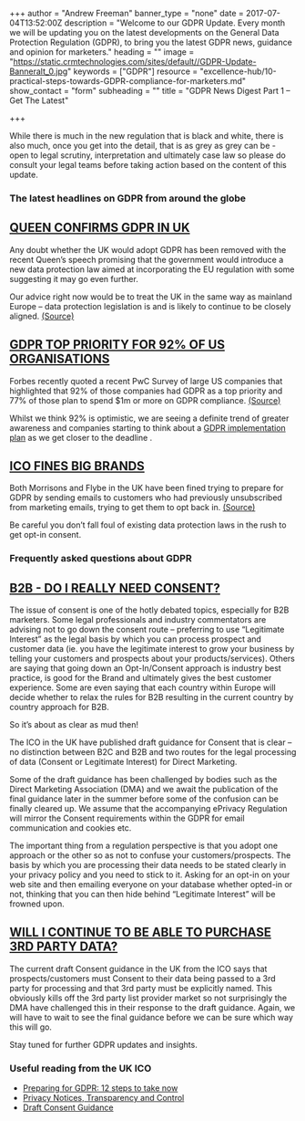 +++
author = "Andrew Freeman"
banner_type = "none"
date = 2017-07-04T13:52:00Z
description = "Welcome to our GDPR Update. Every month we will be updating you on the latest developments on the General Data Protection Regulation (GDPR), to bring you the latest GDPR news, guidance and opinion for marketers."
heading = ""
image = "https://static.crmtechnologies.com/sites/default//GDPR-Update-Banneralt_0.jpg"
keywords = ["GDPR"]
resource = "excellence-hub/10-practical-steps-towards-GDPR-compliance-for-marketers.md"
show_contact = "form"
subheading = ""
title = "GDPR News Digest Part 1 – Get The Latest"

+++

<p>While there is much in the new regulation that is black and white, there is also much, once you get into the detail, that is as grey as grey can be - open to legal scrutiny, interpretation and ultimately case law so please do consult your legal teams before taking action based on the content of this update.</p>
<h3><strong>The latest headlines on GDPR from around the globe</strong></h3>
<h2><span style="text-decoration: underline;">QUEEN CONFIRMS GDPR IN UK</span></h2>
<p>Any doubt whether the UK would adopt GDPR has been removed with the recent Queen’s speech promising that the government would introduce a new data protection law aimed at incorporating the EU regulation with some suggesting it may go even further.</p>
<p>Our advice right now would be to treat the UK in the same way as mainland Europe – data protection legislation is and is likely to continue to be closely aligned. <a href="http://www.bbc.co.uk/news/technology-40353424 " target="blank">(Source)</a></p>
<h2><span style="text-decoration: underline;">GDPR TOP PRIORITY FOR 92% OF US ORGANISATIONS</span></h2>
<p>Forbes recently quoted a recent PwC Survey of large US companies that highlighted that 92% of those companies had GDPR as a top priority and 77% of those plan to spend $1m or more on GDPR compliance. <a href="http://www.pwc.com/us/en/press-releases/2017/pwc-gdpr-compliance-press-release.html" target="blank">(Source)</a></p>
<p>Whilst we think 92% is optimistic, we are seeing a definite trend of greater awareness and companies starting to think about a <a href="https://www.crmtechnologies.com/what-we-do/data-privacy" target="blank">GDPR implementation plan</a> as we get closer to the deadline .</p>
<h2><span style="text-decoration: underline;">ICO FINES BIG BRANDS</span></h2>
<p>Both Morrisons and Flybe in the UK have been fined trying to prepare for GDPR by sending emails to customers who had previously unsubscribed from marketing emails, trying to get them to opt back in. <a href="https://ico.org.uk/about-the-ico/news-and-events/news-and-blogs/2017/06/morrisons-supermarket-chain-fined-for-flouting-customers-marketing-wishes/" target="blank">(Source)</a></p>
<p>Be careful you don’t fall foul of existing data protection laws in the rush to get opt-in consent.</p>
<h3><strong>Frequently asked questions about GDPR</strong></h3>
<h2><span style="text-decoration: underline;">B2B - DO I REALLY NEED CONSENT?</span></h2>
<p>The issue of consent is one of the hotly debated topics, especially for B2B marketers. Some legal professionals and industry commentators are advising not to go down the consent route – preferring to use “Legitimate Interest” as the legal basis by which you can process prospect and customer data (ie. you have the legitimate interest to grow your business by telling your customers and prospects about your products/services). Others are saying that going down an Opt-In/Consent approach is industry best practice, is good for the Brand and ultimately gives the best customer experience. Some are even saying that each country within Europe will decide whether to relax the rules for B2B resulting in the current country by country approach for B2B.</p>
<p>So it’s about as clear as mud then!</p>
<p>The ICO in the UK have published draft guidance for Consent that is clear – no distinction between B2C and B2B and two routes for the legal processing of data (Consent or Legitimate Interest) for Direct Marketing.</p>
<p>Some of the draft guidance has been challenged by bodies such as the Direct Marketing Association (DMA) and we await the publication of the final guidance later in the summer before some of the confusion can be finally cleared up. We assume that the accompanying ePrivacy Regulation will mirror the Consent requirements within the GDPR for email communication and cookies etc.</p>
<p>The important thing from a regulation perspective is that you adopt one approach or the other so as not to confuse your customers/prospects. The basis by which you are processing their data needs to be stated clearly in your privacy policy and you need to stick to it. Asking for an opt-in on your web site and then emailing everyone on your database whether opted-in or not, thinking that you can then hide behind “Legitimate Interest” will be frowned upon.</p>
<h2><span style="text-decoration: underline;">WILL I CONTINUE TO BE ABLE TO PURCHASE 3RD PARTY DATA?</span></h2>
<p>The current draft Consent guidance in the UK from the ICO says that prospects/customers must Consent to their data being passed to a 3rd party for processing and that 3rd party must be explicitly named. This obviously kills off the 3rd party list provider market so not surprisingly the DMA have challenged this in their response to the draft guidance. Again, we will have to wait to see the final guidance before we can be sure which way this will go.</p>
<p>Stay tuned for further GDPR updates and insights.</p>
<h3><strong>Useful reading from the UK ICO</strong></h3>
<ul><li><a href="https://ico.org.uk/media/for-organisations/documents/1624219/preparing-for-the-gdpr-12-steps.pdf" target="blank" data-ol-has-click-handler="">Preparing for GDPR: 12 steps to take now</a></li>
<li><a href="https://ico.org.uk/for-organisations/guide-to-data-protection/privacy-notices-transparency-and-control/" target="blank">Privacy Notices, Transparency and Control</a></li>
<li><a href="https://ico.org.uk/media/about-the-ico/consultations/2013551/draft-gdpr-consent-guidance-for-consultation-201703.pdf" target="blank" data-ol-has-click-handler="">Draft Consent Guidance</a></li>
</ul>
